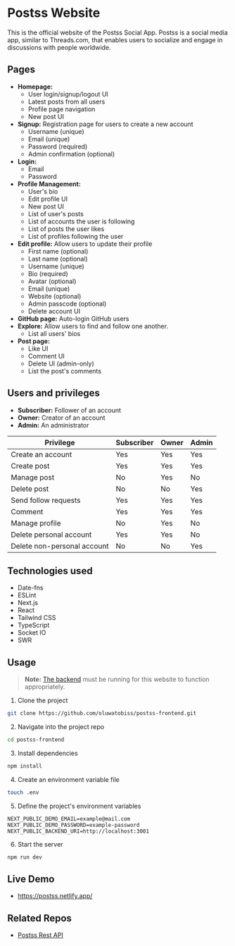 # Postss Website

This is the official website of the Postss Social App. Postss is a social media app, similar to Threads.com, that enables users to socialize and engage in discussions with people worldwide.

## Pages

- **Homepage:**
  - User login/signup/logout UI
  - Latest posts from all users
  - Profile page navigation
  - New post UI
- **Signup:** Registration page for users to create a new account
  - Username (unique)
  - Email (unique)
  - Password (required)
  - Admin confirmation (optional)
- **Login:**
  - Email
  - Password
- **Profile Management:**
  - User's bio
  - Edit profile UI
  - New post UI
  - List of user's posts
  - List of accounts the user is following
  - List of posts the user likes
  - List of profiles following the user
- **Edit profile:** Allow users to update their profile
  - First name (optional)
  - Last name (optional)
  - Username (unique)
  - Bio (required)
  - Avatar (optional)
  - Email (unique)
  - Website (optional)
  - Admin passcode (optional)
  - Delete account UI
- **GitHub page:** Auto-login GitHub users
- **Explore:** Allow users to find and follow one another.
  - List all users' bios
- **Post page:**
  - Like UI
  - Comment UI
  - Delete UI (admin-only)
  - List the post's comments

## Users and privileges

- **Subscriber:** Follower of an account
- **Owner:** Creator of an account
- **Admin:** An administrator

| Privilege                   | Subscriber | Owner | Admin |
| --------------------------- | ---------- | ----- | ----- |
| Create an account           | Yes        | Yes   | Yes   |
| Create post                 | Yes        | Yes   | Yes   |
| Manage post                 | No         | Yes   | No    |
| Delete post                 | No         | No    | Yes   |
| Send follow requests        | Yes        | Yes   | Yes   |
| Comment                     | Yes        | Yes   | Yes   |
| Manage profile              | No         | Yes   | No    |
| Delete personal account     | Yes        | Yes   | No    |
| Delete non-personal account | No         | No    | Yes   |

## Technologies used

- Date-fns
- ESLint
- Next.js
- React
- Tailwind CSS
- TypeScript
- Socket IO
- SWR

## Usage

> **Note:** [The backend](https://github.com/oluwatobiss/postss-backend) must be running for this website to function appropriately.

1. Clone the project

```bash
git clone https://github.com/oluwatobiss/postss-frontend.git
```

2. Navigate into the project repo

```bash
cd postss-frontend
```

3. Install dependencies

```bash
npm install
```

4. Create an environment variable file

```bash
touch .env
```

5. Define the project's environment variables

```
NEXT_PUBLIC_DEMO_EMAIL=example@mail.com
NEXT_PUBLIC_DEMO_PASSWORD=example-password
NEXT_PUBLIC_BACKEND_URI=http://localhost:3001
```

6. Start the server

```bash
npm run dev
```

## Live Demo

- https://postss.netlify.app/

## Related Repos

- [Postss Rest API](https://github.com/oluwatobiss/postss-backend)
